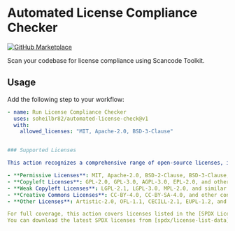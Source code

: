 
# Automated License Compliance Checker
[![GitHub Marketplace](https://img.shields.io/badge/Marketplace-License%20Compliance%20Checker-blue?style=flat-square)](https://github.com/marketplace/actions/automated-license-check)

Scan your codebase for license compliance using Scancode Toolkit.


## **Usage**

Add the following step to your workflow:

```yaml
- name: Run License Compliance Checker
  uses: soheilbr82/automated-license-check@v1
  with:
    allowed_licenses: "MIT, Apache-2.0, BSD-3-Clause"


### Supported Licenses

This action recognizes a comprehensive range of open-source licenses, including commonly used ones such as:

- **Permissive Licenses**: MIT, Apache-2.0, BSD-2-Clause, BSD-3-Clause, ISC, Zlib, Unlicense, CC0-1.0, and more.
- **Copyleft Licenses**: GPL-2.0, GPL-3.0, AGPL-3.0, EPL-2.0, and others.
- **Weak Copyleft Licenses**: LGPL-2.1, LGPL-3.0, MPL-2.0, and similar.
- **Creative Commons Licenses**: CC-BY-4.0, CC-BY-SA-4.0, and other content licenses.
- **Other Licenses**: Artistic-2.0, OFL-1.1, CECILL-2.1, EUPL-1.2, and more.

For full coverage, this action covers licenses listed in the [SPDX License List](https://spdx.org/licenses/).
You can download the latest SPDX licenses from [spdx/license-list-data](https://github.com/spdx/license-list-data) github repo.


